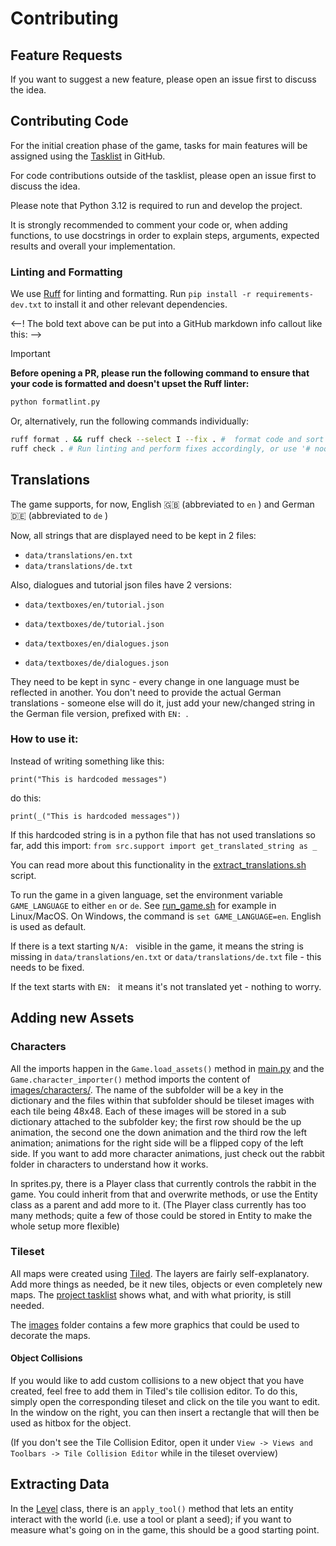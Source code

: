 # Contributing

## Feature Requests

If you want to suggest a new feature, please open an issue first to discuss the idea.


## Contributing Code

For the initial creation phase of the game, tasks for main features will be assigned using the [Tasklist](https://github.com/users/sloukit/projects/1) in GitHub.

For code contributions outside of the tasklist, please open an issue first to discuss the idea.

Please note that Python 3.12 is required to run and develop the project.

It is strongly recommended to comment your code or, when adding functions, to use docstrings in order to explain steps, arguments, expected results and overall your implementation.


### Linting and Formatting

We use [Ruff](https://docs.astral.sh/ruff/) for linting and formatting. Run `pip install -r requirements-dev.txt` to install it and other relevant dependencies.


<--! The bold text above can be put into a GitHub markdown info callout like this: -->

> [!IMPORTANT]
> **Before opening a PR, please run the following command to ensure that your code is formatted and doesn't upset the Ruff linter:**
>
> ```sh
> python formatlint.py
> ```
>
> Or, alternatively, run the following commands individually:
>
> ```sh
> ruff format . && ruff check --select I --fix . #  format code and sort imports
> ruff check . # Run linting and perform fixes accordingly, or use '# noqa: <RULE>' followed by a comment justifying why the rule is ignored
> ```

## Translations

The game supports, for now, English 🇬🇧 (abbreviated to `en` ) and German 🇩🇪 (abbreviated to `de` )

Now, all strings that are displayed need to be kept in 2 files:

- `data/translations/en.txt`
- `data/translations/de.txt`

Also, dialogues and tutorial json files have 2 versions:

- `data/textboxes/en/tutorial.json`
- `data/textboxes/de/tutorial.json`

- `data/textboxes/en/dialogues.json`
- `data/textboxes/de/dialogues.json`

They need to be kept in sync - every change in one language must be reflected in another. You don't need to provide the actual German translations - someone else will do it, just add your new/changed string in the German file version, prefixed with `EN: `.

### How to use it:

Instead of writing something like this:

`print("This is hardcoded messages")`

do this:

`print(_("This is hardcoded messages"))`

If this hardcoded string is in a python file that has not used translations so far, add this import:
`from src.support import get_translated_string as _`

You can read more about this functionality in the [extract_translations.sh](extract_translations.sh) script.

To run the game in a given language, set the environment variable `GAME_LANGUAGE` to either `en` or `de`. See [run_game.sh](run_game.sh) for example in Linux/MacOS. On Windows, the command is `set GAME_LANGUAGE=en`. English is used as default.

If there is a text starting `N/A: ` visible in the game, it means the string is missing in `data/translations/en.txt` or `data/translations/de.txt` file - this needs to be fixed.

If the text starts with `EN: ` it means it's not translated yet - nothing to worry.

## Adding new Assets

### Characters
All the imports happen in the `Game.load_assets()` method in [main.py](./main.py) and the `Game.character_importer()` method imports the content of [images/characters/](images/characters/). The name of the subfolder will be a key in the dictionary
and the files within that subfolder should be tileset images with each tile being 48x48. Each of these images will be stored in a sub dictionary attached to the subfolder key; the first row
should be the up animation, the second one the down animation and the third row the left animation; animations for the right side will be a flipped copy of the left side.
If you want to add more character animations, just check out the rabbit folder in characters to understand how it works.

In sprites.py, there is a Player class that currently controls the rabbit in the game. You could inherit from that and overwrite methods, or use the Entity class as a parent and add more to it.
(The Player class currently has too many methods; quite a few of those could be stored in Entity to make the whole setup more flexible)

### Tileset
All maps were created using [Tiled](https://mapeditor.org). The layers are fairly self-explanatory.
Add more things as needed, be it new tiles, objects or even completely new maps. The
[project tasklist](https://github.com/users/sloukit/projects/1) shows what, and with what priority, is still needed.

The [images](images) folder contains a few more graphics that could be used to decorate the maps.

#### Object Collisions
If you would like to add custom collisions to a new object that you have created, feel free to add them in Tiled's tile collision editor.
To do this, simply open the corresponding tileset and click on the tile you want to edit. In the window on the right, you can then insert a rectangle that will then be used as hitbox for the object.

(If you don't see the Tile Collision Editor, open it under `View -> Views and Toolbars -> Tile Collision Editor` while in the tileset overview)

## Extracting Data
In the [Level](./src/screens/level.py) class, there is an `apply_tool()` method that lets an entity interact with the world (i.e. use a tool or plant a seed); if you want to measure what's going on in the game, this should be a good starting point.
